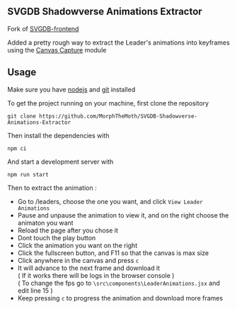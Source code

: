 ## SVGDB Shadowverse Animations Extractor

Fork  of [SVGDB-frontend](https://github.com/Heionbuji/SVGDB-frontend)

Added a pretty rough way to extract the Leader's animations into keyframes using the [Canvas Capture](https://github.com/amandaghassaei/canvas-capture) module

## Usage

Make sure you have [nodejs](https://nodejs.org/en/download) and [git](https://git-scm.com/downloads) installed 

To get the project running on your machine, first clone the repository
```
git clone https://github.com/MorphTheMoth/SVGDB-Shadowverse-Animations-Extractor
```
Then install the dependencies with
```
npm ci
```
And start a development server with
```
npm run start
```
Then to extract the animation :
 - Go to /leaders, choose the one you want, and click `View Leader Animations`
 - Pause and unpause the animation to view it, and on the right choose the animaton you want
 - Reload the page after you chose it
 - Dont touch the play button
 - Click the animation you want on the right
 - Click the fullscreen button, and F11 so that the canvas is max size
 - Click anywhere in the canvas and press `c` 
 - It will advance to the next frame and download it\
   ( If it works there will be logs in the browser console )\
   ( To change the fps go to `\src\components\LeaderAnimations.jsx` and edit line 15 )
 - Keep pressing `c` to progress the animation and download more frames
